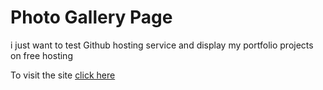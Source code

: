 # Photo Gallery Page

<p>i just want to test Github hosting service and display my portfolio projects on free hosting</p>
To visit the site <a href="https://hosamsam.github.io/GitTest">click here</a>
